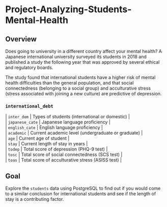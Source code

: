 # Project-Analyzing-Students-Mental-Health

## Overview
Does going to university in a different country affect your mental health? A Japanese international university surveyed its students in 2018 and published a study the following year that was approved by several ethical and regulatory boards.

The study found that international students have a higher risk of mental health difficulties than the general population, and that social connectedness (belonging to a social group) and acculturative stress (stress associated with joining a new culture) are predictive of depression.

### `international_debt`
| `inter_dom`       | Types of students (international or domestic)      |  
| `japanese_cate`   | Japanese language proficiency                      |  
| `english_cate`    | English language proficiency                       |  
| `academic`        | Current academic level (undergraduate or graduate) |  
| `age`             | Current age of student                             |  
| `stay`            | Current length of stay in years                    |  
| `todep`           | Total score of depression (PHQ-9 test)             |  
| `tosc`            | Total score of social connectedness (SCS test)     |  
| `toas`            | Total score of acculturative stress (ASISS test)   |  



## Goal
Explore the `students` data using PostgreSQL to find out if you would come to a similar conclusion for international students and see if the length of stay is a contributing factor.

